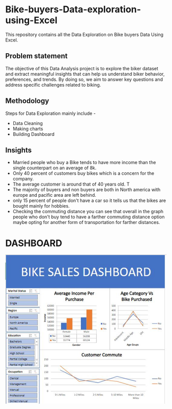 # Bike-buyers-Data-exploration-using-Excel

This repository contains all the Data Exploration on Bike buyers Data Using Excel.

## Problem statement

The objective of this Data Analysis project is to explore the biker dataset and extract meaningful insights that can help us understand biker behavior, preferences, and trends. By doing so, we aim to answer key questions and address specific challenges related to biking.

## Methodology

Steps for Data Exploration mainly include -

* Data Cleaning
* Making charts
* Building Dashboard

## Insights

* Married people who buy a Bike tends to have more income than the single counterpart on an average of 8k.
* Only 40 percent of customers buy bikes which is a concern for the company.
* The average customer is around that of 40 years old. T
* The majority of buyers and non buyers are both in North america with europe and pacific area are left behind.
* only 15 percent of people don't have a car so it tells us that the bikes are bought mainly for hobbies.
* Checking the commuting distance you can see that overall in the graph people who don't buy tend to have a farther commuting distance option maybe opting for another form of              transportation for farther distances.

# DASHBOARD

![Dashboard](Dashboard.JPG)
